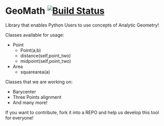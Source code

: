 # GeoMath [![Build Status](https://travis-ci.org/vmesel/GeoMath.svg?branch=master)](https://travis-ci.org/vmesel/GeoMath)

Library that enables Python Users to use concepts of Analytic Geometry!

Classes available for usage:

  * Point
    * Point(a,b)
    * distance(self,point_two)
    * midpoint(self,point_two)
  * Area
    * squarearea(a)


Classes that we are working on:
 - Barycenter
 - Three Points alignment
 - And many more!

If you want to contribute, fork it into a REPO and help us develop this tool for everyone!
